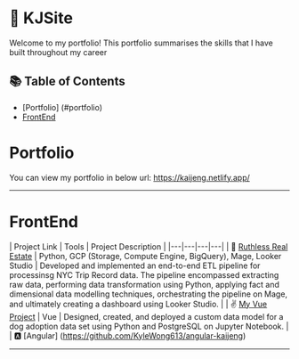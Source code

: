 # 💼 KJSite

Welcome to my portfolio! This portfolio summarises the skills that I have built throughout my career

## 📚 Table of Contents
- [Portfolio] (#portfolio)
- [FrontEnd](#frontend)


# Portfolio

You can view my portfolio in below url:
https://kaijeng.netlify.app/

***

# FrontEnd

| Project Link | Tools | Project Description | 
|---|---|---|---|
| 🏡 [Ruthless Real Estate](https://github.com/KyleWong613/RuthlessRealEstate_PHP) | Python, GCP (Storage, Compute Engine, BigQuery), Mage, Looker Studio | Developed and implemented an end-to-end ETL pipeline for processinsg NYC Trip Record data. The pipeline encompassed extracting raw data, performing data transformation using Python, applying fact and dimensional data modelling techniques, orchestrating the pipeline on Mage, and ultimately creating a dashboard using Looker Studio. |
| ✌️ [My Vue Project](https://github.com/KyleWong613/my-vue-proj) | Vue | Designed, created, and deployed a custom data model for a dog adoption data set using Python and PostgreSQL on Jupyter Notebook. |
| 🅰️ [Angular] (https://github.com/KyleWong613/angular-kaijeng)
***

